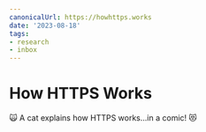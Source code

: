 ```yaml
---
canonicalUrl: https://howhttps.works
date: '2023-08-18'
tags:
- research
- inbox
---
```


# How HTTPS Works

🙀 A cat explains how HTTPS works...in a comic! 😻